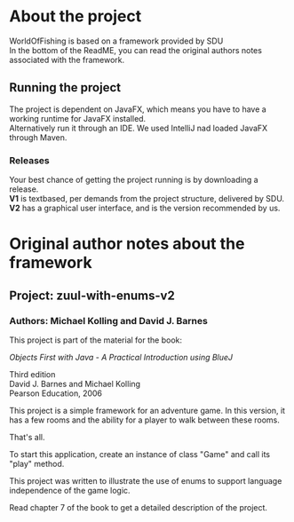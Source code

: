 # About the project
WorldOfFishing is based on a framework provided by SDU  
In the bottom of the ReadME, you can read the original authors notes associated with the framework.  

## Running the project
The project is dependent on JavaFX, which means you have to have a working runtime for JavaFX installed.  
Alternatively run it through an IDE. We used IntelliJ nad loaded JavaFX through Maven.

### Releases
Your best chance of getting the project running is by downloading a release.  
**V1** is textbased, per demands from the project structure, delivered by SDU.  
**V2** has a graphical user interface, and is the version recommended by us.








# Original author notes about the framework

## Project: zuul-with-enums-v2
### Authors: Michael Kolling and David J. Barnes

This project is part of the material for the book:


*Objects First with Java - A Practical Introduction using BlueJ*

Third edition  
David J. Barnes and Michael Kolling  
Pearson Education, 2006


This project is a simple framework for an adventure game.
In this version,
it has a few rooms and the ability for a player to walk between these rooms.

That's all.

To start this application, create an instance of class "Game" and call its
"play" method.


This project was written to illustrate the use of enums to support
language independence of the game logic.


Read chapter 7 of the book to get a detailed description of the project.
